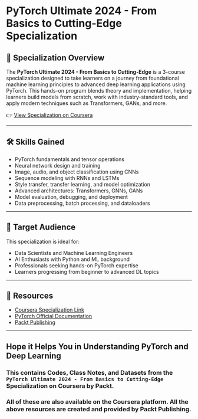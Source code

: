 # PyTorch Ultimate 2024 - From Basics to Cutting-Edge Specialization
## 🧠 Specialization Overview

The **PyTorch Ultimate 2024 - From Basics to Cutting-Edge** is a 3-course specialization designed to take learners on a journey from foundational machine learning principles to advanced deep learning applications using PyTorch. This hands-on program blends theory and implementation, helping learners build models from scratch, work with industry-standard tools, and apply modern techniques such as Transformers, GANs, and more.

👉 [View Specialization on Coursera](https://www.coursera.org/specializations/packt-pytorch-ultimate-2024---from-basics-to-cutting-edge)

------------------------------------------------------------------------

## 🛠️ Skills Gained

-   PyTorch fundamentals and tensor operations
-   Neural network design and training
-   Image, audio, and object classification using CNNs
-   Sequence modeling with RNNs and LSTMs
-   Style transfer, transfer learning, and model optimization
-   Advanced architectures: Transformers, GNNs, GANs
-   Model evaluation, debugging, and deployment
-   Data preprocessing, batch processing, and dataloaders

------------------------------------------------------------------------

## 👤 Target Audience

This specialization is ideal for:

-   Data Scientists and Machine Learning Engineers
-   AI Enthusiasts with Python and ML background
-   Professionals seeking hands-on PyTorch expertise
-   Learners progressing from beginner to advanced DL topics

------------------------------------------------------------------------

## 🔗 Resources

-   [Coursera Specialization Link](https://www.coursera.org/specializations/packt-pytorch-ultimate-2024---from-basics-to-cutting-edge)
-   [PyTorch Official Documentation](https://pytorch.org/docs/stable/index.html)
-   [Packt Publishing](https://www.packtpub.com/)
---
## Hope it Helps You in Understanding PyTorch and Deep Learning

### This contains Codes, Class Notes, and Datasets from the `PyTorch Ultimate 2024 - From Basics to Cutting-Edge` Specialization on Coursera by Packt.

### All of these are also available on the Coursera platform. All the above resources are created and provided by Packt Publishing.
